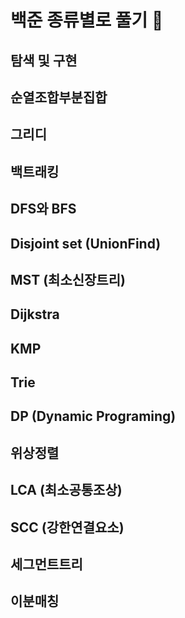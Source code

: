 # 백준 종류별로 풀기 🔁

## 탐색 및 구현

## 순열조합부분집합

## 그리디

## 백트래킹

## DFS와 BFS

## Disjoint set (UnionFind)

## MST (최소신장트리)

## Dijkstra

## KMP

## Trie

## DP (Dynamic Programing)

## 위상정렬

## LCA (최소공통조상)

## SCC (강한연결요소)

## 세그먼트트리

## 이분매칭